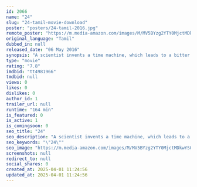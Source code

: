 ```yaml
---
id: 2066
name: "24"
slug: "24-tamil-movie-download"
poster: "posters/24-tamil-2016.jpg"
remote_poster: "https://m.media-amazon.com/images/M/MV5BYzg2YTY0MjctMDkwYS00YWZhLWE5ZGYtNDBhZWI3NWY0NDlmXkEyXkFqcGc@._V1_SX300.jpg"
original_language: "Tamil"
dubbed_in: null
released_date: "06 May 2016"
synopsis: "A scientist invents a time machine, which leads to a bitter battle between his evil twin brother and his son."
type: "movie"
rating: "7.8"
imdbid: "tt4981966"
tmdbid: null
views: 0
likes: 0
dislikes: 0
author_id: 1
trailer_url: null
runtime: "164 min"
is_featured: 0
is_active: 1
is_comingsoon: 0
seo_title: "24"
seo_description: "A scientist invents a time machine, which leads to a bitter battle between his evil twin brother and his son."
seo_keywords: "\"24\""
seo_image: "https://m.media-amazon.com/images/M/MV5BYzg2YTY0MjctMDkwYS00YWZhLWE5ZGYtNDBhZWI3NWY0NDlmXkEyXkFqcGc@._V1_SX300.jpg"
screenshots: null
redirect_to: null
social_shares: 0
created_at: 2025-04-01 11:24:56
updated_at: 2025-04-01 11:24:56
---
```


